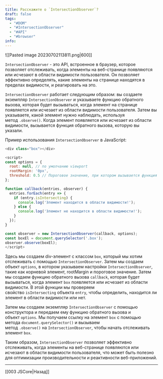 ```yaml
---
title: Расскажите о `IntersectionObserver`?
draft: false
tags:
  - "#DOM"
  - "#IntersectionObserver"
  - "#API"
  - "#browser"
info:
---
```

![[Pasted image 20230702113811.png|600]]

`IntersectionObserver` - это API, встроенное в браузер, которое позволяет отслеживать, когда элементы на веб-странице появляются или исчезают в области видимости пользователя. Он позволяет эффективно определять, какие элементы на странице находятся в пределах видимости, и реагировать на это.

`IntersectionObserver` работает следующим образом: вы создаете экземпляр `IntersectionObserver` и указываете функцию обратного вызова, которая будет вызываться, когда элемент на странице появляется или исчезает из области видимости пользователя. Затем вы указываете, какой элемент нужно наблюдать, используя метод `.observe()`. Когда элемент появляется или исчезает из области видимости, вызывается функция обратного вызова, которую вы указали.

Пример использования `IntersectionObserver` в JavaScript:

```javascript
<div class="box"></div>

<script>
const options = {
  root: null, // по умолчанию viewport
  rootMargin: '0px',
  threshold: 0.5 // Пороговое значение, при котором вызывается функция обратного вызова
};

function callback(entries, observer) {
  entries.forEach(entry => {
    if (entry.isIntersecting) {
      console.log('Элемент находится в области видимости!');
    } else {
      console.log('Элемент не находится в области видимости!');
    }
  });
}

const observer = new IntersectionObserver(callback, options);
const boxEl = document.querySelector('.box');
observer.observe(boxEl);
</script>
```

Здесь мы создаем div-элемент с классом `box`, который мы хотим отслеживать с помощью `IntersectionObserver`. Затем мы создаем объект `options`, в котором указываем настройки `IntersectionObserver`, такие как корневой элемент, rootMargin и пороговое значение. Затем мы создаем функцию обратного вызова `callback`, которая будет вызываться, когда элемент `box` появляется или исчезает из области видимости. В этой функции мы проверяем свойство `isIntersecting` объекта `entry`, чтобы определить, находится ли элемент в области видимости или нет.

Затем мы создаем экземпляр `IntersectionObserver` с помощью конструктора и передаем ему функцию обратного вызова и объект `options`. Мы получаем ссылку на элемент `box` с помощью метода `document.querySelector()` и вызываем метод `.observe()` на `IntersectionObserver`, чтобы начать отслеживать элемент `box`.

Таким образом, `IntersectionObserver` позволяет эффективно отслеживать, когда элементы на веб-странице появляются или исчезают в области видимости пользователя, что может быть полезно для оптимизации производительности и реактивности веб-приложений.

---

[[003 JSCore|Назад]]